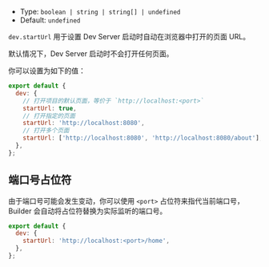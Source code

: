 - Type: `boolean | string | string[] | undefined`
- Default: `undefined`

`dev.startUrl` 用于设置 Dev Server 启动时自动在浏览器中打开的页面 URL。

默认情况下，Dev Server 启动时不会打开任何页面。

你可以设置为如下的值：

```js
export default {
  dev: {
    // 打开项目的默认页面，等价于 `http://localhost:<port>`
    startUrl: true,
    // 打开指定的页面
    startUrl: 'http://localhost:8080',
    // 打开多个页面
    startUrl: ['http://localhost:8080', 'http://localhost:8080/about'],
  },
};
```

## 端口号占位符

由于端口号可能会发生变动，你可以使用 `<port>` 占位符来指代当前端口号，Builder 会自动将占位符替换为实际监听的端口号。

```js
export default {
  dev: {
    startUrl: 'http://localhost:<port>/home',
  },
};
```
